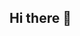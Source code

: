 ## Hi there 👋

<!--
**lauralaura555/lauralaura555** is a ✨ _special_ ✨ repository because its `README.md` (this file) appears on your GitHub profile.

Here are some ideas to get you started:

- 🔭 I’m currently working on ... alura
- 🌱 I’m currently learning ... alura
- 👯 I’m looking to collaborate on ... alura
- 🤔 I’m looking for help with ... alura
- 💬 Ask me about ... aluraaa
- 📫 How to reach me: ... laura555 em todas redes
- 😄 Pronouns: ... el@/del@
- ⚡ Fun fact: ... ☆
